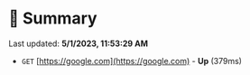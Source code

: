 # 📖 Summary
Last updated: **5/1/2023, 11:53:29 AM**

- `GET` [https://google.com](https://google.com) - **Up** (379ms)
